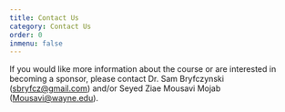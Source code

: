 ```yaml
---
title: Contact Us
category: Contact Us
order: 0
inmenu: false
---
```


If you would like more information about the course or are interested in becoming
a sponsor, please contact Dr. Sam Bryfczynski ([sbryfcz@gmail.com](mailto:sbryfcz@gmail.com)) and/or 
Seyed Ziae Mousavi Mojab ([Mousavi@wayne.edu](Mousavi@wayne.edu)).
